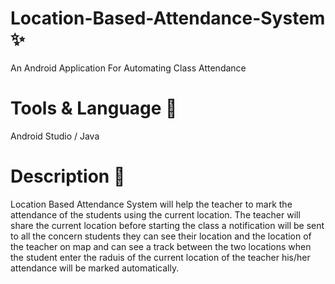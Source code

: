 # Location-Based-Attendance-System ✨
An Android Application For Automating Class Attendance

# Tools & Language 👀
Android Studio / Java

# Description 👋
Location Based Attendance System will help the teacher to mark the attendance of the students using the current location. The teacher will share the current location before starting the class a notification will be sent to all the concern students they can see their location and the location of the teacher on map and can see a track between the two locations when the student enter the raduis of the current location of the teacher his/her attendance will be marked automatically.
